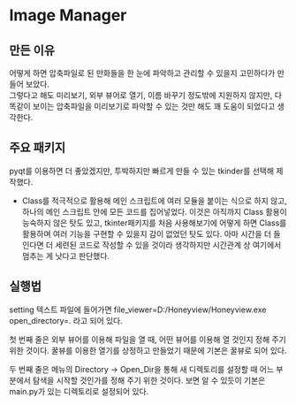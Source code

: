 # Image Manager

## 만든 이유
어떻게 하면 압축파일로 된 만화들을 한 눈에 파악하고 관리할 수 있을지 고민하다가 만들어 보았다.\
그렇다고 해도 미리보기, 외부 뷰어로 열기, 이름 바꾸기 정도밖에 지원하지 않지만,
다 똑같이 보이는 압축파일을 미리보기로 파악할 수 있는 것만 해도 꽤 도움이 되었다고 생각한다.


## 주요 패키지
pyqt를 이용하면 더 좋았겠지만, 투박하지만 빠르게 만들 수 있는 tkinder를 선택해 제작했다.

* Class를 적극적으로 활용해 메인 스크립트에 여러 모듈을 붙이는 식으로 하지 않고,
  하나의 메인 스크립트 안에 모든 코드를 집어넣었다.
  이것은 아직까지 Class 활용이 능숙하지 않은 탓도 있고,
  tkinter패키지를 처음 사용해보기에 어떻게 하면 Class를 활용하며 여러 기능을 구현할 수 있을지 감이 없었던 탓도 있다.
  아마 시간을 더 들인다면 더 세련된 코드로 작성할 수 있을 것이라 생각하지만 시간관계 상 여기에서 멈추는 게 낫다고 판단했다.


## 실행법
setting 텍스트 파일에 들어가면
file_viewer=D:/Honeyview/Honeyview.exe
open_directory=.
라고 되어 있다.

첫 번째 줄은 외부 뷰어를 이용해 파일을 열 때, 어떤 뷰어를 이용해 열 것인지 정해 주기 위한 것이다.
꿀뷰를 이용한 열기를 상정하고 만들었기 때문에 기본은 꿀뷰로 되어 있다.

두 번째 줄은 메뉴의 Directory -> Open_Dir을 통해 새 디렉토리를 설정할 때 어느 부분에서 탐색을 시작할 것인가를 정해 주기 위한 것이다.
보면 알 수 있듯이 기본은 main.py가 있는 디렉토리로 설정되어 있다.
